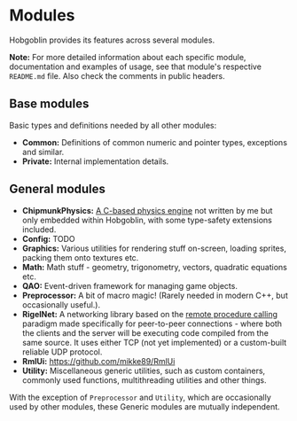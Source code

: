 # Modules
Hobgoblin provides its features across several modules.

**Note:** For more detailed information about each specific module, documentation and examples of usage, see that
module's respective `README.md` file. Also check the comments in public headers.

## Base modules
Basic types and definitions needed by all other modules:
- **Common:** Definitions of common numeric and pointer types, exceptions and similar.
- **Private:** Internal implementation details.

## General modules
- **ChipmunkPhysics:** [A C-based physics engine](https://chipmunk-physics.net/) not written by me but only embedded
within Hobgoblin, with some type-safety extensions included.
- **Config:** TODO
- **Graphics:** Various utilities for rendering stuff on-screen, loading sprites, packing them onto textures etc.
- **Math:** Math stuff - geometry, trigonometry, vectors, quadratic equations etc.
- **QAO:** Event-driven framework for managing game objects.
- **Preprocessor:** A bit of macro magic! (Rarely needed in modern C++, but occasionally useful.).
- **RigelNet:** A networking library based on the 
[remote procedure calling](https://en.wikipedia.org/wiki/Remote_procedure_call) paradigm made specifically for 
peer-to-peer connections - where both the clients and the server will be executing code compiled from the same source.
It uses either TCP (not yet implemented) or a custom-built reliable UDP protocol.
- **RmlUi:** https://github.com/mikke89/RmlUi
- **Utility:** Miscellaneous generic utilities, such as custom containers, commonly used functions, multithreading
utilities and other things.

With the exception of `Preprocessor` and `Utility`, which are occasionally used by other modules, these Generic 
modules are mutually independent.